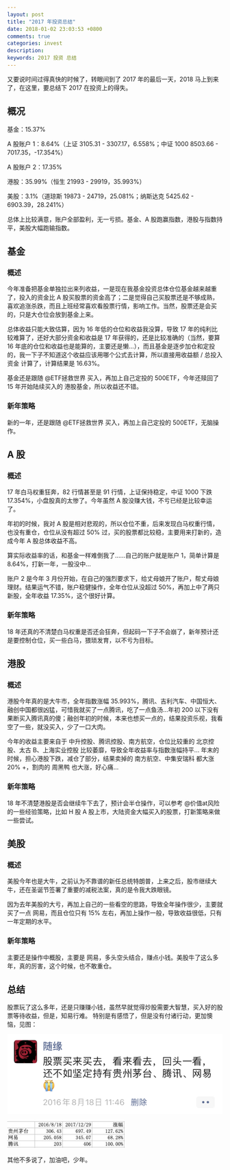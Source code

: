 ```yaml
---
layout: post
title: "2017 年投资总结"
date: 2018-01-02 23:03:53 +0800
comments: true
categories: invest
description: 
keywords: 2017 投资 总结
---
```

又要说时间过得真快的时候了，转眼间到了 2017 年的最后一天，2018 马上到来了，在这里，要总结下 2017 在投资上的得失。

## 概况

基金：15.37%

A 股账户 1：8.64%（上证 3105.31 - 3307.17，6.558%；中证 1000 8503.66 - 7017.35，-17.354%）

A 股账户 2：17.35%

港股：35.99%（恒生 21993 - 29919，35.993%）

美股：3.1%（道琼斯 19873 - 24719，25.081%；纳斯达克 5425.62 - 6903.39，28.241%）

总体上比较满意，账户全部盈利，无一亏损。基金、A 股跑赢指数，港股与指数持平，美股大幅跑输指数。

## 基金
### 概述
今年准备把基金单独拉出来列收益，一是现在我基金投资总体仓位基金越来越重了，投入的资金比 A 股买股票的资金高了；二是觉得自己买股票还是不够成熟，喜欢追涨杀跌，而且上班经常喜欢看股票行情，影响工作。当然，股票还是会买的，只是大仓位会放到基金上来。 

总体收益只能大致估算，因为 16 年低的仓位和收益我没算，导致 17 年的纯利比较难算了，还好大部分资金和收益是 17 年获得的，还是比较准确的（当然，要算 16 年底的仓位和收益也是能算的，主要还是懒…），而且基金是逐步加仓和定投的，我一下子不知道这个收益应该用哪个公式去计算，所以直接用收益额 / 总投入资金 计算了，计算结果是 16.63%。 

基金还是跟随 @ETF拯救世界 买入，再加上自己定投的 500ETF，今年还赎回了 15 年开始陆续买入的 港股基金，所以收益还不错。

### 新年策略
新的一年，还是跟随 @ETF拯救世界 买入，再加上自己定投的 500ETF，无脑操作。

## A 股
### 概述
17 年白马权重狂奔，82 行情甚至是 91 行情，上证保持稳定，中证 1000 下跌 17.354%，小盘股真的太惨了。今年虽然 A 股没赚大钱，不亏已经是比较幸运了。 

年初的时候，我对 A 股是相对悲观的，所以仓位不重，后来发现白马权重行情，也没有重仓，仓位从没有超过 50% 过，买的股票都比较稳，主要用来打新的，造成今年 A 股总体收益不高。 

算实际收益率的话，和基金一样难倒我了……自己的账户就是账户 1，简单计算是 8.64%，打新一年，一股没中… 

账户 2 是今年 3 月份开始，在自己的强烈要求下，给丈母娘开了账户，帮丈母娘理财。结果运气不错，账户稳健操作，全年仓位从没超过 50%，再加上中了两只新股，全年收益 17.35%，这个很好计算。

### 新年策略
18 年还真的不清楚白马权重是否还会狂奔，但起码一下子不会崩了，新年预计还是要控制仓位，买一些白马，猥琐发育，以不亏为目标。

## 港股
### 概述
港股今年真的是大牛市，全年指数涨幅 35.993%，腾讯、吉利汽车、中国恒大、融创中国都很凶猛，可惜我就买了一点腾讯，吃了一点鱼汤…年初 200 以下没有果断买入腾讯真的傻；融创年初的时候，本来也想买一点的，结果投资乐视，我看空了一些，就没买入，少了一口大肉。 

今年的收益主要来自于 中升控股、腾讯控股、南方航空，仓位比较重的 北京控股、太古 B、上海实业控股 比较萎靡，导致全年收益率与指数涨幅持平…
年末的时候，担心港股下跌，减仓了部分，结果卖掉的 南方航空、中集安瑞科 都大涨 20% +，割肉的 周黑鸭 也大涨，好心痛…

### 新年策略
18 年不清楚港股是否会继续牛下去了，预计会半仓操作，可以参考 @价值at风险  的一些经验策略，比如 H 股 A 股上市，大陆资金大幅买入的股票，打新策略来做一些尝试。

## 美股
### 概述
美股今年也是大牛，之前认为不靠谱的新任总统特朗普，上来之后，股市继续大牛，还在圣诞节签署了重要的减税法案，真的是令我大跌眼镜。 

因为去年美股的大亏，再加上自己的一些看空的思路，导致全年操作很少，主要就买了一点 网易，而且仓位只有 15% 左右，再加上操作一般，导致收益很低，只有一年定期的水平。

### 新年策略
主要还是操作中概股，主要是 网易，多头空头结合，赚点小钱。美股牛了这么多年，真的厉害，这个时候，也不敢重仓。

## 总结
股票玩了这么多年，还是只赚赚小钱，虽然早就觉得炒股需要大智慧，买入好的股票等待收益，但是，知易行难。
特别是有感悟了，但是没有付诸行动，更加懊恼，见图：

![stock-market](/images/2018-01-02-2017-invest-summary/mypointofview.jpg)

![stock-market](/images/2018-01-02-2017-invest-summary/stock_compare.jpg)

其他不多说了，加油吧，少年。